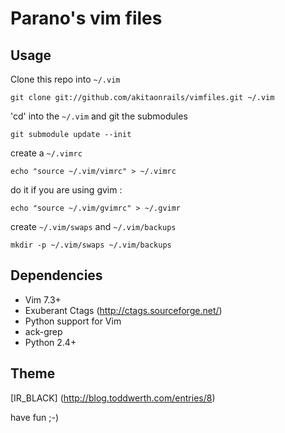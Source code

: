 Parano's vim files
================


## Usage ##

Clone this repo into ```~/.vim```

``` 
git clone git://github.com/akitaonrails/vimfiles.git ~/.vim 
```

'cd' into the ```~/.vim``` and git the submodules

```
git submodule update --init 
```

create a ```~/.vimrc``` 

``` 
echo "source ~/.vim/vimrc" > ~/.vimrc 
```

do it if you are using gvim :

```
echo "source ~/.vim/gvimrc" > ~/.gvimr 
```

create ```~/.vim/swaps``` and ```~/.vim/backups```

``` 
mkdir -p ~/.vim/swaps ~/.vim/backups 
```

## Dependencies ##
* Vim 7.3+
* Exuberant Ctags (http://ctags.sourceforge.net/)
* Python support for Vim
* ack-grep
* Python 2.4+

## Theme ##
[IR_BLACK] (http://blog.toddwerth.com/entries/8)


have fun ;-)
